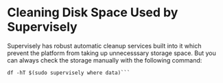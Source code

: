 # Cleaning Disk Space Used by Supervisely
Supervisely has robust automatic cleanup services built into it which prevent the platform from taking up unnecesssary storage space. But you can always check the storage manually with the following command:


```df -hT /
df -hT $(sudo supervisely where data)```
